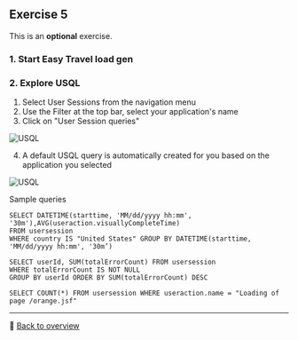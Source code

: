 ## Exercise 5
This is an **optional** exercise.

### 1. Start Easy Travel load gen

### 2. Explore USQL

1. Select User Sessions from the navigation menu
2. Use the Filter at the top bar, select your application's name 
3. Click on "User Session queries"

![USQL](https://github.com/performgohot19/DEM/blob/master/assets/502-USQL1.png)

4. A default USQL query is automatically created for you based on the application you selected

![USQL](https://github.com/performgohot19/DEM/blob/master/assets/502-USQL2.png)

Sample queries

```
SELECT DATETIME(starttime, 'MM/dd/yyyy hh:mm', '30m'),AVG(useraction.visuallyCompleteTime)
FROM usersession
WHERE country IS "United States" GROUP BY DATETIME(starttime, 'MM/dd/yyyy hh:mm', '30m’)
```

```
SELECT userId, SUM(totalErrorCount) FROM usersession
WHERE totalErrorCount IS NOT NULL
GROUP BY userId ORDER BY SUM(totalErrorCount) DESC
```

```
SELECT COUNT(*) FROM usersession WHERE useraction.name = "Loading of page /orange.jsf"
```

---
:arrow_up_small: [Back to overview](https://github.com/performgohot19/DEM)

